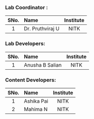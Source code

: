### Lab Coordinator :

| SNo. | Name | Institute |
| :--: | :-- | :-------: |
|  1   | Dr. Pruthviraj U | NITK |

### Lab Developers:

| SNo. | Name | Institute |
| :--: | :-- | :-------: |
|  1   | Anusha B Salian | NITK |

### Content Developers:

| SNo. | Name | Institute |
| :--: | :-- | :-------: |
|  1   | Ashika Pai| NITK |
|  2   | Mahima N  | NITK |
